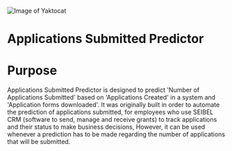 ![Image of Yaktocat](https://octodex.github.com/images/yaktocat.png) 
# Applications Submitted Predictor


# Purpose

Applications Submitted Predictor is designed to predict 'Number of Applications Submitted' based on 'Applications Created' in a system and  'Application forms downloaded'. It was originally built in order to automate the prediction of applications submitted, for employees who use SEIBEL CRM (software to send, manage and receive grants) to track applications and their status to make business decisions, However, it can be used whenever a prediction has to be made regarding the number of applications that will be submitted.
